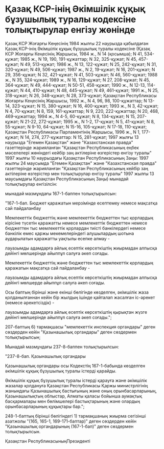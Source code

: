 # Қазақ КСР-iнiң Әкiмшiлiк құқық бұзушылық туралы кодексiне толықтырулар енгiзу жөнiнде

Қазақ КСР Жоғарғы Кеңесiнiң 1984 жылғы 22 наурызда қабылдаған Қазақ КСР-iнiң Әкiмшiлiк құқық бұзушылық туралы кодексiне (Қазақ КСР Жоғарғы Кеңесiнiң Жаршысы, 1984 ж., N 14 (қосымша); N 41, 534-құжат; 1985 ж., N 19, 190, 191-құжаттар; N 32, 325-құжат; N 45, 457-құжат; N 49, 513-құжат; 1986 ж., N 13, 122-құжат; N 25, 242-құжат; N 31, 320-құжат; N 49, 506-құжат; 1987 ж., N 2, 19-құжат; N 16, 201-құжат; N 29, 356-құжат; N 32, 421-құжат; N 41, 503-құжат; N 46, 560-құжат; 1988 ж., N 35, 324-құжат; 1989 ж., N 16, 129-құжат; N 27, 208-құжат; N 45, 364-құжат; N 49, 444-құжат; N 50-51, 458-құжат; 1990 ж., N 12-13, 114-құжат; N 44, 410-құжат; N 48, 445-құжат; N 49, 461-құжат; 1991 ж., N 25, 318-құжат; N 26, 348-құжат; N 28, 373-құжат; Қазақстан Республикасы Жоғарғы Кеңесiнiң Жаршысы, 1992 ж., N 4, 96, 98, 100-құжаттар; N 13-14, 323-құжат; N 15, 380-құжат; N 16, 400-құжат; 1993 ж., N 3, 42-құжат; N 4, 70-құжат; N 8, 159, 161-құжаттар; N 9, 220, 222-құжаттар; N 20, 468, 469-құжаттар; 1994 ж., N 4-5, 60-құжат; N 8, 134-құжат; N 15, 207-құжат; N 21-22, 272-құжат; 1995 ж., N 1-2, 17-құжат; N 5, 41-құжат; N 8, 55-құжат; N 9-10, 64-құжат; N 15-16, 105-құжат; N 17-18, 110-құжат; Қазақстан Республикасы Парламентiнiң Жаршысы, 1996 ж., N 1, 177-құжат; N 14, 274, 277-құжаттар: N 15, 281-құжат; 1997 жылғы 13 наурызда "Егемен Қазақстан" және "Казахстанская правда" газеттерiнде жарияланған "Қазақстан Республикасының еңбек мәселелерi жөнiндегi кейбiр заң актiлерiне өзгерiстер енгiзу туралы" 1997 жылғы 10 наурыздағы Қазақстан Республикасының Заңы: 1997 жылғы 24 маусымда "Егемен Қазақстан" және "Казахстанская правда" газеттерiнде жарияланған "Қазақстан Республикасының кейбiр заң актiлерiне өзгерiстер мен толықтырулар енгiзу туралы" 1997 жылғы 13 маусымдағы Қазақстан Республикасының Заңы) мынадай толықтырулар енгiзiлсiн:

мынадай мазмұндағы 167-1-баппен толықтырылсын:

"167-1-бап. Бюджет қаражатын мерзiмiнде есептемеу немесе мақсатқа сай пайдаланбау

Мемлекеттiк бюджеттiң және мемлекеттiк бюджеттен тыс қорлардың кiрiсiне түсетiн қаражатты немесе мемлекеттiк бюджеттен немесе бюджеттен тыс мемлекеттiк қорлардан тиiстi банкiлердегi немесе банкiлiк емес қаржы мекемелерiндегi алушылардың шотына аударылатын қаражатты уақтылы есепке алмау -

лауазымды адамдарға айлық есептiк көрсеткiштiң жиырмадан алпысқа дейiнгi мөлшерiнде айыппұл салуға әкеп соғады.

Мемлекеттiк бюджеттiң және бюджеттен тыс мемлекеттiк қорлардың қаражатын мақсатқа сай пайдаланбау -

лауазымды адамдарға айлық есептiк көрсеткiштiң жиырмадан алпысқа дейiнгi мөлшерде айыппұл салуға әкеп соғады.

Осы баптың бiрiншi және екiншi бөлiгiнде көзделген, әкiмшiлiк жаза қолданылғаннан кейiн бiр жылдың iшiнде қайталап жасалған iс-әрекет (немесе әрекетсiздiк) -

лауазымды адамдарға айлық есептiк көрсеткiштiң қырықтан жүзге дейiнгi мөлшерiнде айыппұл салуға әкеп соғады.";

207-баптың 6) тармақшасы "мемлекеттік инспекция органдары" деген сөздерден кейiн "Қазынашылық органдары" деген сөздермен толықтырылсын;

Мынадай мазмұндағы 237-8-баппен толықтырылсын:

"237-8-бап. Қазынашылық органдары

Қазынашылық органдары осы Кодекстiң 167-1-бабында көзделген әкiмшiлiк құқық бұзушылық туралы iстердi қарайды.

Әкiмшiлiк құқық бұзушылық туралы iстердi қарауға және әкiмшiлiк жазалар қолдануға Қазақстан Республикасы Қаржы министрлiгiнiң жанындағы Қазынашылық бастығының және оның орынбасарларының, Қазынашылықтың облыстар, Алматы қаласы бойынша аумақтық басқармалары мен бөлiмшелерi бастықтарының және олардың орынбасарларының құқықтары бар.";

248-1-баптың бiрiншi бөлiгiндегi 1) тармақшаның жиырма сегiзiншi азатжолы "(165, 165-1, 169-171-баптар)" деген сөздерден кейiн "Қазынашылық органдарының (167-1-бап)" деген сөздермен толықтырылсын.

Қазақстан РеспубликасыныңПрезидентi

